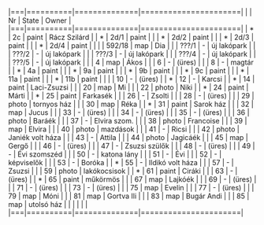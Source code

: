 |===|==========|==============|======================|
|   | Nr       | State        | Owner                |
|===|==========|==============|======================|
| * | 2c       | paint        | Rácz Szilárd         |
| * | 2d/1     | paint        |                      |
| * | 2d/2     | paint        |                      |
| * | 2d/3     | paint        |                      |
| * | 2d/4     | paint        |                      |
|   | 592/18   | map          | Dia                  |
|   | ???/1    | -            | új lakópark          |
|   | ???/2    | -            | új lakópark          |
|   | ???/3    | -            | új lakópark          |
|   | ???/4    | -            | új lakópark          |
|   | ???/5    | -            | új lakópark          |
|   | 4        | map          | Ákos                 |
|   | 6        | -            | (üres)               |
|   | 8        | -            | magtár               |
| * | 4a       | paint        |                      |
| * | 9a       | paint        |                      |
| * | 9b       | paint        |                      |
| * | 9c       | paint        |                      |
| * | 11a      | paint        |                      |
| * | 11b      | paint        |                      |
|   | 10       | -            | (üres)               |
| * | 12       | -            | Karcsi               |
| * | 14       | paint        | Laci-Zsuzsi          |
|   | 20       | map          | Mi                   |
|   | 22       | photo        | Niki                 |
| * | 24       | paint        | Márti                |
| * | 25       | paint        | Farkasék             |
|   | 26       | -            | Zsolti               |
|   | 28       | -            | (üres)               |
|   | 29       | photo        | tornyos ház          |
|   | 30       | map          | Réka                 |
| * | 31       | paint        | Sarok ház            |
|   | 32       | map          | Jucus                |
|   | 33       | -            | (üres)               |
|   | 34       | -            | (üres)               |
|   | 35       | -            | (üres)               |
|   | 36       | photo        | Baráék               |
|   | 37       | -            | Elvira szom.         |
|   | 38       | photo        | Francoise            |
|   | 39       | map          | Elvira               |
|   | 40       | photo        | mazdások             |
|   | 41       | -            | Ricsi                |
|   | 42       | photo        | Janiék volt háza     |
|   | 43       | -            | Attila               |
|   | 44       | photo        | Jagicáék             |
|   | 45       | map          | Gergő                |
|   | 46       | -            | (üres)               |
|   | 47       | -            | Zsuzsi szülők        |
|   | 48       | -            | (üres)               |
|   | 49       | -            | Évi szomszéd         |
|   | 50       | -            | katona lány          |
|   | 51       | -            | Évi                  |
|   | 52       | -            | képviselők           |
|   | 53       | -            | Boróka               |
| * | 55       | -            | Ildikó volt háza     |
|   | 57       | -            | Zsuzsi               |
|   | 59       | photo        | lakókocsisok         |
| * | 61       | paint        | Ciráki               |
|   | 63       | -            | (üres)               |
| * | 65       | paint        | műkörmös             |
|   | 67       | map          | Lajkóék              |
|   | 69       | -            | (üres)               |
|   | 71       | -            | (üres)               |
|   | 73       | -            | (üres)               |
|   | 75       | map          | Evelin               |
|   | 77       | -            | (üres)               |
|   | 79       | map          | Móni                 |
|   | 81       | map          | Gortva Ili           |
|   | 83       | map          | Bugár Andi           |
|   | 85       | map          | utolsó ház           |
|   |          |              |                      |
|===|==========|==============|======================|
